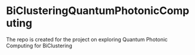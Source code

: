 # BiClusteringQuantumPhotonicComputing
The repo is created for the project on exploring Quantum Photonic Computing for BiClustering
